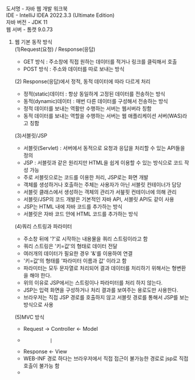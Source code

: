 도서명 - 자바 웹 개발 워크북  
IDE - IntelliJ IDEA 2022.3.3 (Ultimate Edition)  
자바 버전 - JDK 11  
웹 서버 - 톰캣 9.0.73  

1. 웹 기본 동작 방식  
   (1)Request(요청) / Response(응답)
    * GET 방식 : 주소창에 직접 원하는 데이터를 적거나 링크를 클릭해서 호출
    * POST 방식 : 주소와 데이터를 따로 보내는 방식
   
   (2) Response(응답)에서 정적, 동적 데이터에 따라 다르게 처리
    * 정적(static)데이터 : 항상 동일하게 고정된 데이터를 전송하는 방식
    * 동적(dynamic)데이터 : 매번 다른 데이터를 구성해서 전송하는 방식
    * 정적 데이터를 보내는 역활만 수행하는 서버는 웹서버라 칭함
    * 동적 데이터를 보내는 역할을 수행하는 서버는 웹 애플리케이션 서버(WAS)라고 칭함
 
   (3)서블릿/JSP  
     * 서블릿(Servlet) : 서버에서 동적으로 요청과 응답을 처리할 수 있는 API들을 정의
     * JSP : 서블릿과 같은 원리지만 HTML을 쉽게 이용할 수 있는 방식으로 코드 작성 가능
     * 주로 서블릿으로는 코드를 이용한 처리, JSP로는 화면 개발
     * 객체를 생성하거나 호출하는 주체는 사용자가 아닌 서블릿 컨테이너가 담당
     * 서블릿 클래스에서 생성하는 객체의 관리가 서븦핏 컨테이너에 의해 관리
     * 서블릿/JSP의 코드 개발은 기본적인 자바 API, 서블릿 API도 같이 사용
     * JSP는 HTML 내에 자바 코드를 추가하는 방식
     * 서블릿은 자바 코드 안에 HTML 코드를 추가하는 방식

   (4)쿼리 스트링과 파라미터  
      * 주소창 뒤에 '?'로 시작하는 내용물을 쿼리 스트링이라고 함
      * 쿼리 스트링은 '키=값'의 형태로 데이터 전달
      * 여러개의 데이터가 필요한 경우 '&'를 이용하여 연결
      * '키=값'의 형태를 '파라미터 이름과 값' 이라고 함
      * 파라미터는 모두 문자열로 처리되어 결과 데이터를 처리하기 위해서는 형변환을 해야 한다.
      * 위의 이유로 JSP에서는 스트링이나 파라미터를 처리 하지 않는다.
      * JSP는 입력 화면을 구성하거나 처리 결과를 보여주는 용로도만 사용한다.
      * 브라우저는 직접 JSP 경로를 호출하지 않고 서블릿 경로를 통해서 JSP를 보는 방식으로 사용

   (5)MVC 방식
      * Request -> Controller <- Model
      *               |
      * Response <- View
      * WEB-INF 경로 하다는 브라우저에서 직접 접근이 불가능한 경로로 jsp로 직접 호출이 불가능 함
      * 
      